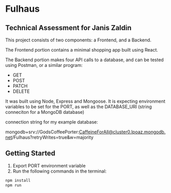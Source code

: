 # Fulhaus
## Technical Assessment for Janis Zaldin

This project consists of two components: a Frontend, and a Backend.  

The Frontend portion contains a minimal shopping app built using React. 

The Backend portion makes four API calls to a database, and can be tested using Postman, or a similar program:

- GET
- POST
- PATCH
- DELETE

It was built using Node, Express and Mongoose.  It is expecting environment variables to be set for the PORT, as well as the DATABASE_URI (string conneciton for a MongoDB database)

connection string for my example database:

mongodb+srv://GodsCoffeePorter:CaffeineForAll@cluster0.lpoaz.mongodb.net/Fulhaus?retryWrites=true&w=majority

## Getting Started
1. Export PORT environment variable
1. Run the following commands in the terminal:
```JavaScript
npm install
npm run
```
